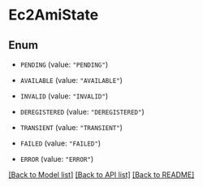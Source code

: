 # Ec2AmiState

## Enum


* `PENDING` (value: `"PENDING"`)

* `AVAILABLE` (value: `"AVAILABLE"`)

* `INVALID` (value: `"INVALID"`)

* `DEREGISTERED` (value: `"DEREGISTERED"`)

* `TRANSIENT` (value: `"TRANSIENT"`)

* `FAILED` (value: `"FAILED"`)

* `ERROR` (value: `"ERROR"`)


[[Back to Model list]](../README.md#documentation-for-models) [[Back to API list]](../README.md#documentation-for-api-endpoints) [[Back to README]](../README.md)


